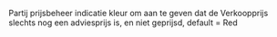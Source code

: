 Partij prijsbeheer indicatie kleur om aan te geven dat de Verkoopprijs slechts nog een adviesprijs is, en niet geprijsd, default = Red